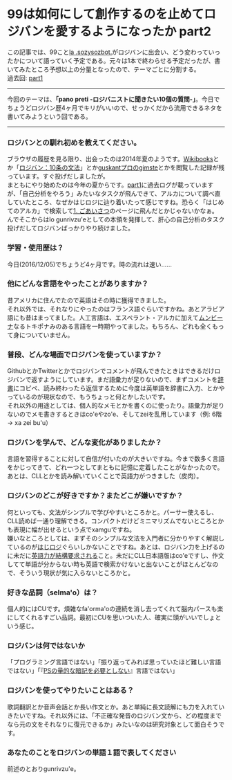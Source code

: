 ﻿# 99は如何にして創作するのを止めてロジバンを愛するようになったか part2  

この記事では、99こと[la .sozysozbot.](https://twitter.com/sosoBOTpi/)がロジバンに出会い、どう変わっていったかについて語っていく予定である。元々は1本で終わらせる予定だったが、書いてみたところ予想以上の分量となったので、テーマごとに分割する。  
過去回: [part1](https://github.com/sozysozbot/advent2016/blob/master/2016-12-2-advent.md)
  
---------------------------------------

今回のテーマは、**「pano preti -ロジバニストに聞きたい10個の質問-」**。今日でちょうどロジバン歴4ヶ月でキリがいいので、せっかくだから流用できるネタを書いてみようという回である。
   
---------------------------------------

### ロジバンとの馴れ初めを教えてください。
ブラウザの履歴を見る限り、出会ったのは2014年夏のようです。[Wikibooks](https://ja.wikibooks.org/wiki/%E3%83%AD%E3%82%B8%E3%83%90%E3%83%B3)とか「[ロジバン：10条の文法](https://sites.google.com/site/jbotijlan/selciha/10_gerna_jpn)」とか[guskantプロのgimste](https://guskant.github.io/lojbo/gismu-cmavo/jpn-gimste.html)とかを閲覧した記録が残っています。すぐ投げだしましたが。  
まともにやり始めたのは今年の夏からです。[part1](https://github.com/sozysozbot/advent2016/blob/master/2016-12-2-advent.md)に過去ログが載っていますが、「自己分析をやろう」みたいなタスクが飛んできて、アルカについて調べ直していたところ、なぜかはじロジに辿り着いたって感じですね。恐らく「はじめてのアルカ」で検索して[1. ごあいさつ](https://cogas.github.io/hajiloji/article/nunctu/1.html)のページに飛んだとかじゃないかなぁ。  
んでそこからはlo gunrivzu'eとしての本領を発揮して、肝心の自己分析のタスク投げだしてロジバンばっかりやり続けました。
### 学習・使用歴は？
今日(2016/12/05)でちょうど4ヶ月です。時の流れは速い……   
### 他にどんな言語をやったことがありますか？
昔アメリカに住んでたので英語はその時に獲得できました。  
それ以外では、それなりにやったのはフランス語ぐらいですかね。あとアラビア語にも昔はまってました。人工言語は、エスペラント・アルカに加えて[ムンビーナ](http://ww22.tiki.ne.jp/~phalsail/gengo/)なるトキポナみのある言語を一時期やってました。もちろん、どれも全くもって身についていません。
### 普段、どんな場面でロジバンを使っていますか？
GithubとかTwitterとかでロジバンでコメントが飛んできたときはできるだけロジバンで返すようにしています。まだ語彙力が足りないので、まずコメントを[辞書](https://la-lojban.github.io/sutysisku/en/index.html)にコピペ、読み終わったら返信するために今度は英単語を辞書に入力、とかやっているのが現状なので、もうちょっと何とかしたいです。  
それ以外の用途としては、個人的なメモとかを書くのに使ったり。語彙力が足りないのでメモ書きするときはco'eやzo'e、そしてzeiを乱用しています（例: 6階 → xa zei bu'u）
### ロジバンを学んで、どんな変化がありましたか？
言語を習得することに対して自信が付いたのが大きいですね。今まで数多く言語をかじってきて、どれ一つとしてまともに記憶に定着したことがなかったので。あとは、CLLとかを読み解いていくことで英語力がつきました（皮肉）。
### ロジバンのどこが好きですか？またどこが嫌いですか？
何といっても、文法がシンプルで学びやすいところかと。パーサー使えるし、CLL読めば一通り理解できる。コンパクトだけどミニマリズムでないところとかも表現に幅が出せるという点でxamguですね。  
嫌いなところとしては、まずそのシンプルな文法を入門者に分かりやすく解説しているのが[はじロジ](https://cogas.github.io/hajiloji/)ぐらいしかないことですね。あとは、ロジバン力を上げるのに未だに[英語力が結構要求される](https://twitter.com/hsjoihs/status/790018914663018496)こと。未だにCLL日本語版はco'eですし、作文してて単語が分からない時も英語で検索かけないと出ないことがほとんどなので、そういう現状が気に入らないところかと。  
### 好きな品詞（selma'o）は？
個人的にはCUです。煩雑なfa'orma'oの連続を消し去ってくれて脳内パースも楽にしてくれるすごい品詞。最初にCUを思いついた人、確実に頭がいいでしょという感じ。
### ロジバンは何ではないか
「プログラミング言語ではない」「振り返ってみれば思っていたほど難しい言語ではない」「『[PSの量的な暗記を必要としない](https://ja.wikipedia.org/wiki/%E3%83%AD%E3%82%B8%E3%83%90%E3%83%B3#.E5.AD.A6.E7.BF.92.E3.81.AB.E9.96.A2.E3.81.97.E3.81.A6)』言語ではない」
### ロジバンを使ってやりたいことはある？
歌詞翻訳とか音声会話とか長い作文とか。あと単純に長文読解にも力を入れていきたいですね。それ以外には、「不正確な発音のロジバン文から、どの程度までなら元の文をそれなりに復元できるか」みたいなのは研究対象として面白そうです。
### あなたのことをロジバンの単語１語で表してください
前述のとおりgunrivzu'e。
